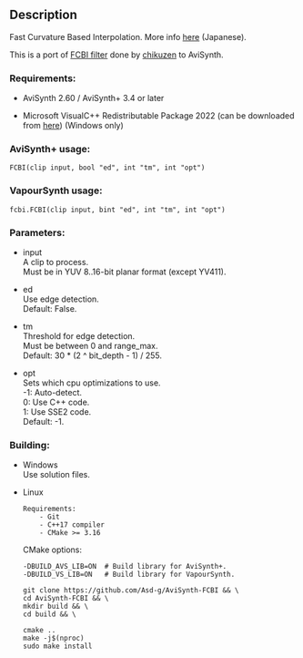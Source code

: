 ## Description

Fast Curvature Based Interpolation. More info [here](http://blog.awm.jp/tags/fcbi/) (Japanese).

This is a port of [FCBI filter](https://github.com/yoya/image.js/blob/master/fcbi.js) done by [chikuzen](https://github.com/chikuzen/FCBI) to AviSynth.

### Requirements:

- AviSynth 2.60 / AviSynth+ 3.4 or later

- Microsoft VisualC++ Redistributable Package 2022 (can be downloaded from [here](https://github.com/abbodi1406/vcredist/releases)) (Windows only)

### AviSynth+ usage:

```
FCBI(clip input, bool "ed", int "tm", int "opt")
```

### VapourSynth usage:

```
fcbi.FCBI(clip input, bint "ed", int "tm", int "opt")
```

### Parameters:

- input\
    A clip to process.\
    Must be in YUV 8..16-bit planar format (except YV411).

- ed\
    Use edge detection.\
    Default: False.

- tm\
    Threshold for edge detection.\
    Must be between 0 and range_max.\
    Default: 30 * (2 ^ bit_depth - 1) / 255.

- opt\
    Sets which cpu optimizations to use.\
    -1: Auto-detect.\
    0: Use C++ code.\
    1: Use SSE2 code.\
    Default: -1.

### Building:

- Windows\
    Use solution files.

- Linux
    ```
    Requirements:
        - Git
        - C++17 compiler
        - CMake >= 3.16
    ```

    CMake options:

    ```
    -DBUILD_AVS_LIB=ON  # Build library for AviSynth+.
    -DBUILD_VS_LIB=ON   # Build library for VapourSynth.
    ```

    ```
    git clone https://github.com/Asd-g/AviSynth-FCBI && \
    cd AviSynth-FCBI && \
    mkdir build && \
    cd build && \

    cmake ..
    make -j$(nproc)
    sudo make install
    ```
